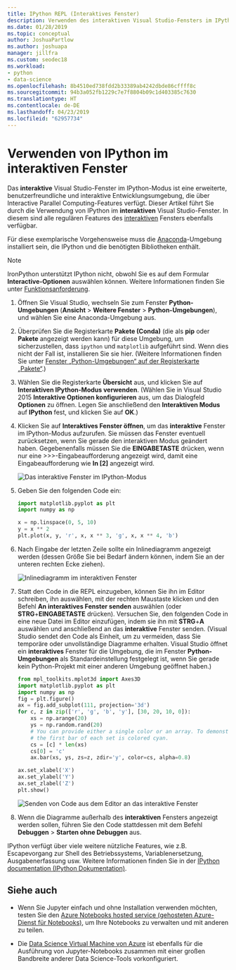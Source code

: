 ```yaml
---
title: IPython REPL (Interaktives Fenster)
description: Verwenden des interaktiven Visual Studio-Fensters im IPython-Modus als benutzerfreundliche interaktive Entwicklungsumgebung mit Funktionen für interaktives paralleles Computing.
ms.date: 01/28/2019
ms.topic: conceptual
author: JoshuaPartlow
ms.author: joshuapa
manager: jillfra
ms.custom: seodec18
ms.workload:
- python
- data-science
ms.openlocfilehash: 8b4510ed738fdd2b33389ab4242dbde86cffff8c
ms.sourcegitcommit: 94b3a052fb1229c7e7f8804b09c1d403385c7630
ms.translationtype: HT
ms.contentlocale: de-DE
ms.lasthandoff: 04/23/2019
ms.locfileid: "62957734"
---
```

# <a name="use-ipython-in-the-interactive-window"></a>Verwenden von IPython im interaktiven Fenster

Das **interaktive** Visual Studio-Fenster im IPython-Modus ist eine erweiterte, benutzerfreundliche und interaktive Entwicklungsumgebung, die über Interactive Parallel Computing-Features verfügt. Dieser Artikel führt Sie durch die Verwendung von IPython im **interaktiven** Visual Studio-Fenster. In diesem sind alle regulären Features des [interaktiven](python-interactive-repl-in-visual-studio.md) Fensters ebenfalls verfügbar.

Für diese exemplarische Vorgehensweise muss die [Anaconda](https://www.continuum.io)-Umgebung installiert sein, die IPython und die benötigten Bibliotheken enthält.

> [!Note]
> IronPython unterstützt IPython nicht, obwohl Sie es auf dem Formular **Interactive-Optionen** auswählen können. Weitere Informationen finden Sie unter [Funktionsanforderung](https://github.com/Microsoft/PTVS/issues/84).

1. Öffnen Sie Visual Studio, wechseln Sie zum Fenster **Python-Umgebungen**  (**Ansicht** > **Weitere Fenster** > **Python-Umgebungen**), und wählen Sie eine Anaconda-Umgebung aus.

2. Überprüfen Sie die Registerkarte **Pakete (Conda)** (die als **pip** oder **Pakete** angezeigt werden kann) für diese Umgebung, um sicherzustellen, dass `ipython` und `matplotlib` aufgeführt sind. Wenn dies nicht der Fall ist, installieren Sie sie hier. (Weitere Informationen finden Sie unter [Fenster „Python-Umgebungen“ auf der Registerkarte „Pakete“](python-environments-window-tab-reference.md).)

3. Wählen Sie die Registerkarte **Übersicht** aus, und klicken Sie auf **Interaktiven IPython-Modus verwenden**. (Wählen Sie in Visual Studio 2015 **Interaktive Optionen konfigurieren** aus, um das Dialogfeld **Optionen** zu öffnen. Legen Sie anschließend den **Interaktiven Modus** auf **IPython** fest, und klicken Sie auf **OK**.)

4. Klicken Sie auf **Interaktives Fenster öffnen**, um das **interaktive** Fenster im IPython-Modus aufzurufen. Sie müssen das Fenster eventuell zurücksetzen, wenn Sie gerade den interaktiven Modus geändert haben. Gegebenenfalls müssen Sie die **EINGABETASTE** drücken, wenn nur eine >>>-Eingabeaufforderung angezeigt wird, damit eine Eingabeaufforderung wie **In [2]** angezeigt wird.

    ![Das interaktive Fenster im IPython-Modus](media/ipython-repl-03.png)

5. Geben Sie den folgenden Code ein:

   ```python
   import matplotlib.pyplot as plt
   import numpy as np

   x = np.linspace(0, 5, 10)
   y = x ** 2
   plt.plot(x, y, 'r', x, x ** 3, 'g', x, x ** 4, 'b')
   ```

6. Nach Eingabe der letzten Zeile sollte ein Inlinediagramm angezeigt werden (dessen Größe Sie bei Bedarf ändern können, indem Sie an der unteren rechten Ecke ziehen).

    ![Inlinediagramm im interaktiven Fenster](media/ipython-repl-04.png)

7. Statt den Code in die REPL einzugeben, können Sie ihn im Editor schreiben, ihn auswählen, mit der rechten Maustaste klicken und den Befehl **An interaktives Fenster senden** auswählen (oder **STRG**+**EINGABETASTE** drücken). Versuchen Sie, den folgenden Code in eine neue Datei im Editor einzufügen, indem sie ihn mit **STRG**+**A** auswählen und anschließend an das **interaktive** Fenster senden. (Visual Studio sendet den Code als Einheit, um zu vermeiden, dass Sie temporäre oder unvollständige Diagramme erhalten. Visual Studio öffnet ein **interaktives** Fenster für die Umgebung, die im Fenster **Python-Umgebungen** als Standardeinstellung festgelegt ist, wenn Sie gerade kein Python-Projekt mit einer anderen Umgebung geöffnet haben.)

    ```python
    from mpl_toolkits.mplot3d import Axes3D
    import matplotlib.pyplot as plt
    import numpy as np
    fig = plt.figure()
    ax = fig.add_subplot(111, projection='3d')
    for c, z in zip(['r', 'g', 'b', 'y'], [30, 20, 10, 0]):
        xs = np.arange(20)
        ys = np.random.rand(20)
        # You can provide either a single color or an array. To demonstrate this,
        # the first bar of each set is colored cyan.
        cs = [c] * len(xs)
        cs[0] = 'c'
        ax.bar(xs, ys, zs=z, zdir='y', color=cs, alpha=0.8)

    ax.set_xlabel('X')
    ax.set_ylabel('Y')
    ax.set_zlabel('Z')
    plt.show()
    ```

    ![Senden von Code aus dem Editor an das interaktive Fenster](media/ipython-repl-05.png)

8. Wenn die Diagramme außerhalb des **interaktiven** Fensters angezeigt werden sollen, führen Sie den Code stattdessen mit dem Befehl **Debuggen** > **Starten ohne Debuggen** aus.

IPython verfügt über viele weitere nützliche Features, wie z.B. Escapevorgang zur Shell des Betriebssystems, Variablenersetzung, Ausgabenerfassung usw. Weitere Informationen finden Sie in der [IPython documentation (IPython Dokumentation)](https://ipython.org/documentation.html).

## <a name="see-also"></a>Siehe auch

- Wenn Sie Jupyter einfach und ohne Installation verwenden möchten, testen Sie den [Azure Notebooks hosted service (gehosteten Azure-Dienst für Notebooks)](https://notebooks.azure.com/), um Ihre Notebooks zu verwalten und mit anderen zu teilen.

- Die [Data Science Virtual Machine von Azure](/azure/machine-learning/data-science-virtual-machine/overview) ist ebenfalls für die Ausführung von Jupyter-Notebooks zusammen mit einer großen Bandbreite anderer Data Science-Tools vorkonfiguriert.
